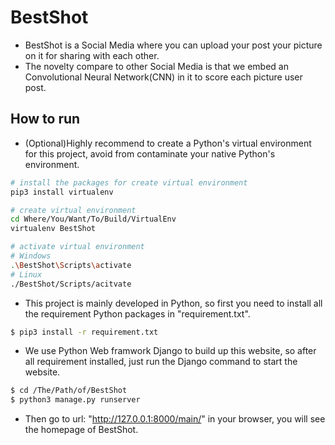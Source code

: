 # BestShot
- BestShot is a Social Media where you can upload your post your picture on it for sharing with each other.
- The novelty compare to other Social Media is that we embed an Convolutional Neural Network(CNN) in it to score each picture user post.

## How to run
- (Optional)Highly recommend to create a Python's virtual environment for this project, avoid from contaminate your native Python's environment.
```sh
# install the packages for create virtual environment
pip3 install virtualenv

# create virtual environment
cd Where/You/Want/To/Build/VirtualEnv
virtualenv BestShot

# activate virtual environment
# Windows
.\BestShot\Scripts\activate
# Linux
./BestShot/Scripts/acitvate
```
- This project is mainly developed in Python, so first you need to install all the requirement Python packages in "requirement.txt".
```sh
$ pip3 install -r requirement.txt
```
- We use Python Web framwork Django to build up this website, so after all requirement installed, just run the Django command to start the website.
```sh
$ cd /The/Path/of/BestShot
$ python3 manage.py runserver
```
- Then go to url: "http://127.0.0.1:8000/main/" in your browser, you will see the homepage of BestShot.